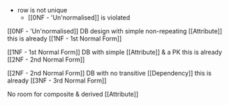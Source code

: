 - row is not unique
	- [[0NF - 'Un'normalised]] is violated

[[0NF - 'Un'normalised]] DB design with simple non-repeating [[Attribute]]
	this is already [[1NF - 1st Normal Form]]

[[1NF - 1st Normal Form]] DB with simple [[Attribute]] & a PK
	this is already [[2NF - 2nd Normal Form]]

[[2NF - 2nd Normal Form]] DB with no transitive [[Dependency]]
	this is already [[3NF - 3rd Normal Form]]

No room for composite & derived [[Attribute]]